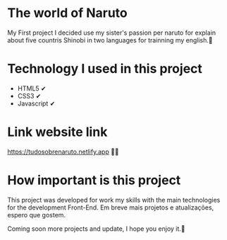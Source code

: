 # The world of Naruto

My First project I decided use my sister's passion per naruto for explain about five countris Shinobi in two languages for trainning my english.🙂

# Technology I used in this project
* HTML5 ✔
* CSS3 ✔
* Javascript ✔

# Link website link
https://tudosobrenaruto.netlify.app 🐱‍👤

# How important is this project
This project was developed for work my skills with the main technologies for the development Front-End.
Em breve mais projetos e atualizações, espero que gostem.

Coming soon more projects and update, I hope you enjoy it.🤗
